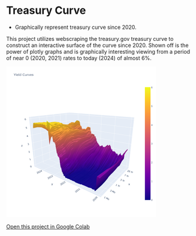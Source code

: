 # Treasury Curve
 - Graphically represent treasury curve since 2020.

<p>This project utilizes webscraping the treasury.gov treasury curve to construct an interactive surface of the curve since 2020.  Shown off is the power of plotly graphs and is graphically interesting viewing from a period of near 0 (2020, 2021) rates to today (2024) of almost 6%.</p>

<img src="https://github.com/jbeckford-data/jbeckford-data.github.io/blob/master/images/T_Curve_2024.png" width="400" height="400"/>


[Open this project in Google Colab](https://colab.research.google.com/github/jbeckford-data/Treasury-Curve/blob/main/Surface%20Plot%20of%20Treasury%20Curve.ipynb)
